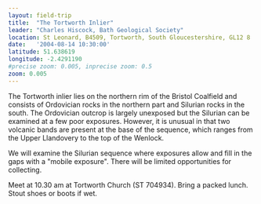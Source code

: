 ```yaml
---
layout: field-trip
title:  "The Tortworth Inlier"
leader: "Charles Hiscock, Bath Geological Society"
location: St Leonard, B4509, Tortworth, South Gloucestershire, GL12 8
date:   '2004-08-14 10:30:00'
latitude: 51.638619
longitude: -2.4291190
#precise zoom: 0.005, inprecise zoom: 0.5
zoom: 0.005
---
```

The Tortworth inlier lies on the northern rim of the Bristol Coalfield and consists of Ordovician rocks in the northern part and Silurian rocks in the south. The Ordovician outcrop is largely unexposed but the Silurian can be examined at a few poor exposures. However, it is unusual in that two volcanic bands are present at the base of the sequence, which ranges from the Upper Llandovery to the top of the Wenlock.

We will examine the Silurian sequence where exposures allow and fill in the gaps with a "mobile exposure". There will be limited opportunities for collecting.

Meet at 10.30 am at Tortworth Church (ST 704934). Bring a packed lunch. Stout shoes or boots if wet.